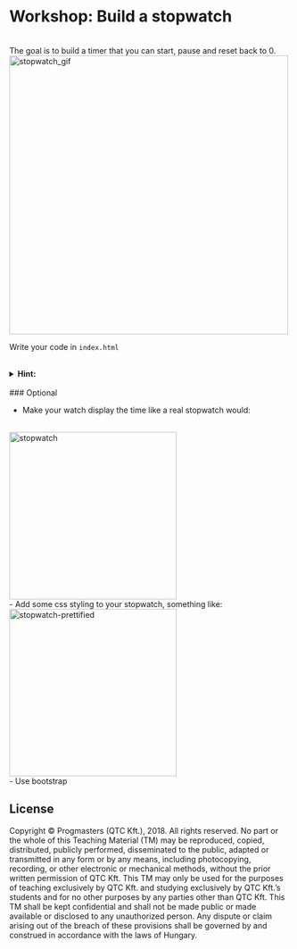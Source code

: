 # Workshop: Build a stopwatch

<br/>
The goal is to build a timer that you can start, pause and reset back to 0.

<img src="https://user-images.githubusercontent.com/9408641/35197215-471a50b4-fed4-11e7-938a-0730ef1ae1c4.gif" alt="stopwatch_gif" width="500" />

Write your code in `index.html`

<br/>
<details>
  <summary><strong>Hint:</strong></summary>
  <p>You will need to get familiar with the <a href="https://developer.mozilla.org/en-US/docs/Web/API/WindowOrWorkerGlobalScope/setInterval">setInterval</a> function.</p>
</details>

<br/>
### Optional

- Make your watch display the time like a real stopwatch would:
<br/>
<img src="react-intro-workshop/assets/stopwatch.png" alt="stopwatch" width="300" />
<br/>
- Add some css styling to your stopwatch, something like:
<br/>
<img src="react-intro-workshop/assets/stopwatch-prettified.png" alt="stopwatch-prettified" width="300" />
<br/>
- Use bootstrap

## License

Copyright © Progmasters (QTC Kft.), 2018.
All rights reserved. No part or the whole of this Teaching Material (TM) may be reproduced, copied, distributed, publicly performed, disseminated to the public, adapted or transmitted in any form or by any means, including photocopying, recording, or other electronic or mechanical methods, without the prior written permission of QTC Kft. This TM may only be used for the purposes of teaching exclusively by QTC Kft. and studying exclusively by QTC Kft.’s students and for no other purposes by any parties other than QTC Kft.
This TM shall be kept confidential and shall not be made public or made available or disclosed to any unauthorized person.
Any dispute or claim arising out of the breach of these provisions shall be governed by and construed in accordance with the laws of Hungary.
